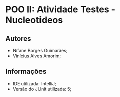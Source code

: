 # POO II: Atividade Testes - Nucleotideos

## Autores
- Nífane Borges Guimarães;
- Vinícius Alves Amorim;

## Informações
- IDE utilizada: IntelliJ;
- Versão do JUnit utilizada: 5;
